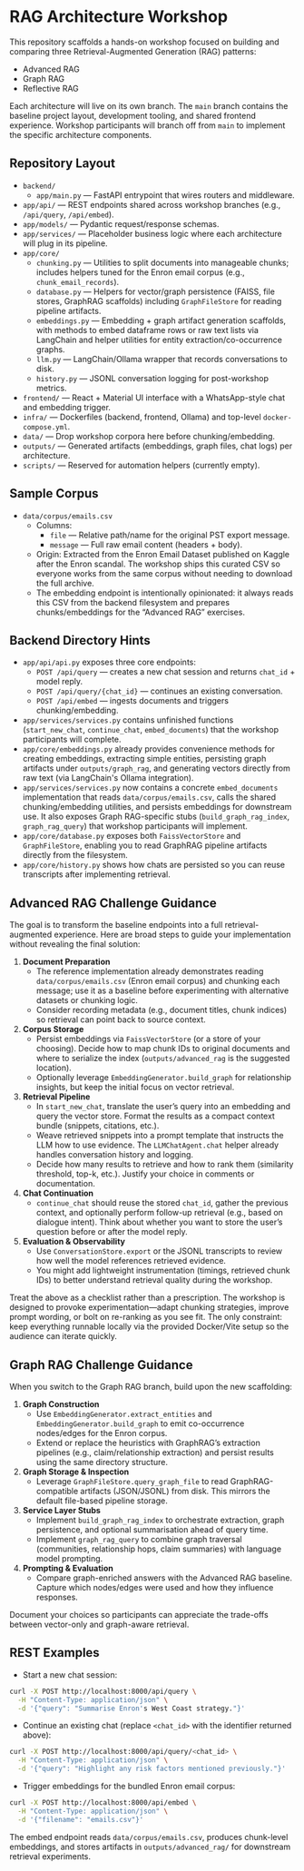 # RAG Architecture Workshop

This repository scaffolds a hands-on workshop focused on building and comparing three Retrieval-Augmented Generation (RAG) patterns:

- Advanced RAG
- Graph RAG
- Reflective RAG

Each architecture will live on its own branch. The `main` branch contains the baseline project layout, development tooling, and shared frontend experience. Workshop participants will branch off from `main` to implement the specific architecture components.

## Repository Layout

- `backend/`
  - `app/main.py` — FastAPI entrypoint that wires routers and middleware.
 - `app/api/` — REST endpoints shared across workshop branches (e.g., `/api/query`, `/api/embed`).
 - `app/models/` — Pydantic request/response schemas.
 - `app/services/` — Placeholder business logic where each architecture will plug in its pipeline.
  - `app/core/`
    - `chunking.py` — Utilities to split documents into manageable chunks; includes helpers tuned for the Enron email corpus (e.g., `chunk_email_records`).
    - `database.py` — Helpers for vector/graph persistence (FAISS, file stores, GraphRAG scaffolds) including `GraphFileStore` for reading pipeline artifacts.
    - `embeddings.py` — Embedding + graph artifact generation scaffolds, with methods to embed dataframe rows or raw text lists via LangChain and helper utilities for entity extraction/co-occurrence graphs.
    - `llm.py` — LangChain/Ollama wrapper that records conversations to disk.
    - `history.py` — JSONL conversation logging for post-workshop metrics.
- `frontend/` — React + Material UI interface with a WhatsApp-style chat and embedding trigger.
- `infra/` — Dockerfiles (backend, frontend, Ollama) and top-level `docker-compose.yml`.
- `data/` — Drop workshop corpora here before chunking/embedding.
- `outputs/` — Generated artifacts (embeddings, graph files, chat logs) per architecture.
- `scripts/` — Reserved for automation helpers (currently empty).

## Sample Corpus

- `data/corpus/emails.csv`
  - Columns:
    - `file` — Relative path/name for the original PST export message.
    - `message` — Full raw email content (headers + body).
  - Origin: Extracted from the Enron Email Dataset published on Kaggle after the Enron scandal. The workshop ships this curated CSV so everyone works from the same corpus without needing to download the full archive.
  - The embedding endpoint is intentionally opinionated: it always reads this CSV from the backend filesystem and prepares chunks/embeddings for the “Advanced RAG” exercises.

## Backend Directory Hints

- `app/api/api.py` exposes three core endpoints:
  - `POST /api/query` — creates a new chat session and returns `chat_id` + model reply.
  - `POST /api/query/{chat_id}` — continues an existing conversation.
  - `POST /api/embed` — ingests documents and triggers chunking/embedding.
- `app/services/services.py` contains unfinished functions (`start_new_chat`, `continue_chat`, `embed_documents`) that the workshop participants will complete.
- `app/core/embeddings.py` already provides convenience methods for creating embeddings, extracting simple entities, persisting graph artifacts under `outputs/graph_rag`, and generating vectors directly from raw text (via LangChain's Ollama integration).
- `app/services/services.py` now contains a concrete `embed_documents` implementation that reads `data/corpus/emails.csv`, calls the shared chunking/embedding utilities, and persists embeddings for downstream use. It also exposes Graph RAG-specific stubs (`build_graph_rag_index`, `graph_rag_query`) that workshop participants will implement.
- `app/core/database.py` exposes both `FaissVectorStore` and `GraphFileStore`, enabling you to read GraphRAG pipeline artifacts directly from the filesystem.
- `app/core/history.py` shows how chats are persisted so you can reuse transcripts after implementing retrieval.

## Advanced RAG Challenge Guidance

The goal is to transform the baseline endpoints into a full retrieval-augmented experience. Here are broad steps to guide your implementation without revealing the final solution:

1. **Document Preparation**
   - The reference implementation already demonstrates reading `data/corpus/emails.csv` (Enron email corpus) and chunking each message; use it as a baseline before experimenting with alternative datasets or chunking logic.
   - Consider recording metadata (e.g., document titles, chunk indices) so retrieval can point back to source context.
2. **Corpus Storage**
   - Persist embeddings via `FaissVectorStore` (or a store of your choosing). Decide how to map chunk IDs to original documents and where to serialize the index (`outputs/advanced_rag` is the suggested location).
   - Optionally leverage `EmbeddingGenerator.build_graph` for relationship insights, but keep the initial focus on vector retrieval.
3. **Retrieval Pipeline**
   - In `start_new_chat`, translate the user’s query into an embedding and query the vector store. Format the results as a compact context bundle (snippets, citations, etc.).
   - Weave retrieved snippets into a prompt template that instructs the LLM how to use evidence. The `LLMChatAgent.chat` helper already handles conversation history and logging.
   - Decide how many results to retrieve and how to rank them (similarity threshold, top-k, etc.). Justify your choice in comments or documentation.
4. **Chat Continuation**
   - `continue_chat` should reuse the stored `chat_id`, gather the previous context, and optionally perform follow-up retrieval (e.g., based on dialogue intent). Think about whether you want to store the user’s question before or after the model reply.
5. **Evaluation & Observability**
   - Use `ConversationStore.export` or the JSONL transcripts to review how well the model references retrieved evidence.
   - You might add lightweight instrumentation (timings, retrieved chunk IDs) to better understand retrieval quality during the workshop.

Treat the above as a checklist rather than a prescription. The workshop is designed to provoke experimentation—adapt chunking strategies, improve prompt wording, or bolt on re-ranking as you see fit. The only constraint: keep everything runnable locally via the provided Docker/Vite setup so the audience can iterate quickly.

## Graph RAG Challenge Guidance

When you switch to the Graph RAG branch, build upon the new scaffolding:

1. **Graph Construction**
   - Use `EmbeddingGenerator.extract_entities` and `EmbeddingGenerator.build_graph` to emit co-occurrence nodes/edges for the Enron corpus.
   - Extend or replace the heuristics with GraphRAG’s extraction pipelines (e.g., claim/relationship extraction) and persist results using the same directory structure.
2. **Graph Storage & Inspection**
   - Leverage `GraphFileStore.query_graph_file` to read GraphRAG-compatible artifacts (JSON/JSONL) from disk. This mirrors the default file-based pipeline storage.
3. **Service Layer Stubs**
   - Implement `build_graph_rag_index` to orchestrate extraction, graph persistence, and optional summarisation ahead of query time.
   - Implement `graph_rag_query` to combine graph traversal (communities, relationship hops, claim summaries) with language model prompting.
4. **Prompting & Evaluation**
   - Compare graph-enriched answers with the Advanced RAG baseline. Capture which nodes/edges were used and how they influence responses.

Document your choices so participants can appreciate the trade-offs between vector-only and graph-aware retrieval.

## REST Examples

- Start a new chat session:

```bash
curl -X POST http://localhost:8000/api/query \
  -H "Content-Type: application/json" \
  -d '{"query": "Summarise Enron's West Coast strategy."}'
```

- Continue an existing chat (replace `<chat_id>` with the identifier returned above):

```bash
curl -X POST http://localhost:8000/api/query/<chat_id> \
  -H "Content-Type: application/json" \
  -d '{"query": "Highlight any risk factors mentioned previously."}'
```

- Trigger embeddings for the bundled Enron email corpus:

```bash
curl -X POST http://localhost:8000/api/embed \
  -H "Content-Type: application/json" \
  -d '{"filename": "emails.csv"}'
```

The embed endpoint reads `data/corpus/emails.csv`, produces chunk-level embeddings, and stores artifacts in `outputs/advanced_rag/` for downstream retrieval experiments.
